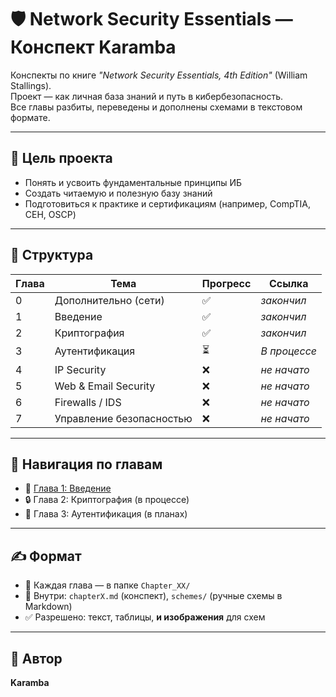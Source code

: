 # 🛡️ Network Security Essentials — Конспект Karamba

Конспекты по книге _"Network Security Essentials, 4th Edition"_ (William Stallings).  
Проект — как личная база знаний и путь в кибербезопасность.  
Все главы разбиты, переведены и дополнены схемами в текстовом формате.

---

## 🎯 Цель проекта

- Понять и усвоить фундаментальные принципы ИБ
- Создать читаемую и полезную базу знаний
- Подготовиться к практике и сертификациям (например, CompTIA, CEH, OSCP)

---

## 🧱 Структура

| Глава | Тема                         | Прогресс | Ссылка |
|-------|------------------------------|----------|--------|
| 0     | Дополнительно (сети)         | ✅        | _закончил_ |
| 1     | Введение                     | ✅        | _закончил_ |
| 2     | Криптография                 | ✅        | _закончил_ |
| 3     | Аутентификация               | ⏳        | _В процессе_|
| 4     | IP Security                  | ❌        | _не начато_|
| 5     | Web & Email Security         | ❌        | _не начато_|
| 6     | Firewalls / IDS              | ❌        | _не начато_|
| 7     | Управление безопасностью     | ❌        | _не начато_|

---

## 🧩 Навигация по главам

- 📘 [Глава 1: Введение](./Chapter_01/chapter1.md)
- 🔒 Глава 2: Криптография (в процессе)
- 🧾 Глава 3: Аутентификация (в планах)

---

## ✍️ Формат

- 📄 Каждая глава — в папке `Chapter_XX/`
- 🧠 Внутри: `chapterX.md` (конспект), `schemes/` (ручные схемы в Markdown)
- ✅ Разрешено: текст, таблицы, **и изображения** для схем

---

## 💪 Автор

**Karamba**


